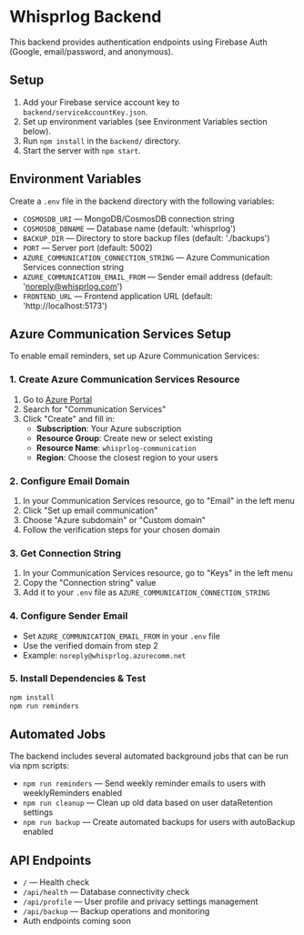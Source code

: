 # Whisprlog Backend

This backend provides authentication endpoints using Firebase Auth (Google, email/password, and anonymous).

## Setup
1. Add your Firebase service account key to `backend/serviceAccountKey.json`.
2. Set up environment variables (see Environment Variables section below).
3. Run `npm install` in the `backend/` directory.
4. Start the server with `npm start`.

## Environment Variables
Create a `.env` file in the backend directory with the following variables:
- `COSMOSDB_URI` — MongoDB/CosmosDB connection string
- `COSMOSDB_DBNAME` — Database name (default: 'whisprlog')
- `BACKUP_DIR` — Directory to store backup files (default: './backups')
- `PORT` — Server port (default: 5002)
- `AZURE_COMMUNICATION_CONNECTION_STRING` — Azure Communication Services connection string
- `AZURE_COMMUNICATION_EMAIL_FROM` — Sender email address (default: 'noreply@whisprlog.com')
- `FRONTEND_URL` — Frontend application URL (default: 'http://localhost:5173')

## Azure Communication Services Setup

To enable email reminders, set up Azure Communication Services:

### 1. Create Azure Communication Services Resource
1. Go to [Azure Portal](https://portal.azure.com)
2. Search for "Communication Services"
3. Click "Create" and fill in:
   - **Subscription**: Your Azure subscription
   - **Resource Group**: Create new or select existing
   - **Resource Name**: `whisprlog-communication`
   - **Region**: Choose the closest region to your users

### 2. Configure Email Domain
1. In your Communication Services resource, go to "Email" in the left menu
2. Click "Set up email communication"
3. Choose "Azure subdomain" or "Custom domain"
4. Follow the verification steps for your chosen domain

### 3. Get Connection String
1. In your Communication Services resource, go to "Keys" in the left menu
2. Copy the "Connection string" value
3. Add it to your `.env` file as `AZURE_COMMUNICATION_CONNECTION_STRING`

### 4. Configure Sender Email
- Set `AZURE_COMMUNICATION_EMAIL_FROM` in your `.env` file
- Use the verified domain from step 2
- Example: `noreply@whisprlog.azurecomm.net`

### 5. Install Dependencies & Test
```bash
npm install
npm run reminders
```

## Automated Jobs
The backend includes several automated background jobs that can be run via npm scripts:
- `npm run reminders` — Send weekly reminder emails to users with weeklyReminders enabled
- `npm run cleanup` — Clean up old data based on user dataRetention settings
- `npm run backup` — Create automated backups for users with autoBackup enabled

## API Endpoints
- `/` — Health check
- `/api/health` — Database connectivity check
- `/api/profile` — User profile and privacy settings management
- `/api/backup` — Backup operations and monitoring
- Auth endpoints coming soon
